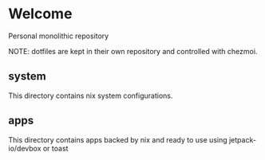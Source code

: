 # Welcome
Personal monolithic repository

NOTE: dotfiles are kept in their own repository and controlled with chezmoi.

## system
This directory contains nix system configurations.

## apps
This directory contains apps backed by nix and ready to use using jetpack-io/devbox or toast